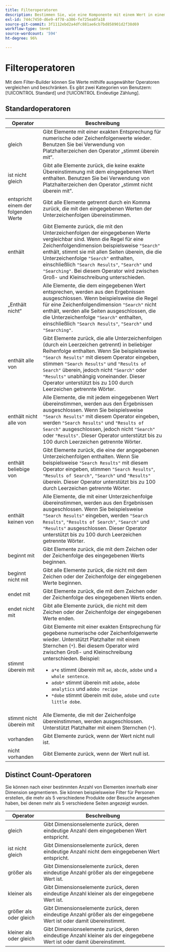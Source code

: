 ```yaml
---
title: Filteroperatoren
description: Bestimmen Sie, wie eine Komponente mit einem Wert in einem Filter interagiert.
exl-id: 744c7450-d6e9-4f78-a306-fe725ea0fa18
source-git-commit: 3f1112ebd2a4dfc881ae6cb7bd858901d2f38d69
workflow-type: tm+mt
source-wordcount: '594'
ht-degree: 96%

---
```


# Filteroperatoren

Mit dem Filter-Builder können Sie Werte mithilfe ausgewählter Operatoren vergleichen und beschränken. Es gibt zwei Kategorien von Benutzern: [!UICONTROL Standard] und [!UICONTROL Eindeutige Zählung].

## Standardoperatoren

| Operator | Beschreibung |
| --- | --- |
| gleich | Gibt Elemente mit einer exakten Entsprechung für numerische oder Zeichenfolgenwerte wieder. Benutzen Sie bei Verwendung von Platzhalterzeichen den Operator „stimmt überein mit“. |
| ist nicht gleich | Gibt alle Elemente zurück, die keine exakte Übereinstimmung mit dem eingegebenen Wert enthalten.  Benutzen Sie bei Verwendung von Platzhalterzeichen den Operator „stimmt nicht überein mit“. |
| entspricht einem der folgenden Werte | Gibt alle Elemente getrennt durch ein Komma zurück, die mit den eingegebenen Werten der Unterzeichenfolgen übereinstimmen. |
| enthält | Gibt Elemente zurück, die mit den Unterzeichenfolgen der eingegebenen Werte vergleichbar sind. Wenn die Regel für eine Zeichenfolgendimension beispielsweise `"Search"` enthält, stimmt sie mit allen Seiten überein, die die Unterzeichenfolge `"Search"` enthalten, einschließlich `"Search Results"`, `"Search"` und `"Searching"`. Bei diesem Operator wird zwischen Groß- und Kleinschreibung unterschieden. |
| „Enthält nicht“ | Alle Elemente, die dem eingegebenen Wert entsprechen, werden aus den Ergebnissen ausgeschlossen. Wenn beispielsweise die Regel für eine Zeichenfolgendimension `"Search"` nicht enthält, werden alle Seiten ausgeschlossen, die die Unterzeichenfolge `"Search"` enthalten, einschließlich `"Search Results"`, `"Search"` und `"Searching"`. |
| enthält alle von | Gibt Elemente zurück, die alle Unterzeichenfolgen (durch ein Leerzeichen getrennt) in beliebiger Reihenfolge enthalten. Wenn Sie beispielsweise `"Search Results"` mit diesem Operator eingeben, stimmen `"Search Results"` und `"Results of Search"` überein, jedoch nicht `"Search"` oder `"Results"` unabhängig voneinander. Dieser Operator unterstützt bis zu 100 durch Leerzeichen getrennte Wörter. |
| enthält nicht alle von | Alle Elemente, die mit jedem eingegebenen Wert übereinstimmen, werden aus den Ergebnissen ausgeschlossen. Wenn Sie beispielsweise `"Search Results"` mit diesem Operator eingeben, werden `"Search Results"` und `"Results of Search"` ausgeschlossen, jedoch nicht `"Search"` oder `"Results"`. Dieser Operator unterstützt bis zu 100 durch Leerzeichen getrennte Wörter. |
| enthält beliebige von | Gibt Elemente zurück, die eine der angegebenen Unterzeichenfolgen enthalten. Wenn Sie beispielsweise `"Search Results"` mit diesem Operator eingeben, stimmen `"Search Results"`, `"Results of Search"`, `"Search"` und `"Results"` überein. Dieser Operator unterstützt bis zu 100 durch Leerzeichen getrennte Wörter. |
| enthält keinen von | Alle Elemente, die mit einer Unterzeichenfolge übereinstimmen, werden aus den Ergebnissen ausgeschlossen. Wenn Sie beispielsweise `"Search Results"` eingeben, werden `"Search Results"`, `"Results of Search"`, `"Search"` und `"Results"` ausgeschlossen. Dieser Operator unterstützt bis zu 100 durch Leerzeichen getrennte Wörter. |
| beginnt mit | Gibt Elemente zurück, die mit dem Zeichen oder der Zeichenfolge des eingegebenen Werts beginnen. |
| beginnt nicht mit | Gibt alle Elemente zurück, die nicht mit dem Zeichen oder der Zeichenfolge der eingegebenen Werte beginnen. |
| endet mit | Gibt Elemente zurück, die mit dem Zeichen oder der Zeichenfolge des eingegebenen Werts enden. |
| endet nicht mit | Gibt alle Elemente zurück, die nicht mit dem Zeichen oder der Zeichenfolge der eingegebenen Werte enden. |
| stimmt überein mit | Gibt Elemente mit einer exakten Entsprechung für gegebene numerische oder Zeichenfolgenwerte wieder. Unterstützt Platzhalter mit einem Sternchen (`*`). Bei diesem Operator wird zwischen Groß- und Kleinschreibung unterschieden. Beispiel:<ul><li>`a*e` stimmt überein mit `ae`, `abcde`, `adobe` und `a whole sentence`.</li><li>`adob*` stimmt überein mit `adobe`, `adobe analytics` und `adobo recipe`</li><li>`*dobe` stimmt überein mit `dobe`, `adobe` und `cute little dobe`.</li></ul> |
| stimmt nicht überein mit | Alle Elemente, die mit der Zeichenfolge übereinstimmen, werden ausgeschlossen. Unterstützt Platzhalter mit einem Sternchen (`*`). |
| vorhanden | Gibt Elemente zurück, wenn der Wert nicht null ist. |
| nicht vorhanden | Gibt Elemente zurück, wenn der Wert null ist. |

## Distinct Count-Operatoren

Sie können nach einer bestimmten Anzahl von Elementen innerhalb einer Dimension segmentieren. Sie können beispielsweise Filter für Personen erstellen, die mehr als 5 verschiedene Produkte oder Besuche angesehen haben, bei denen mehr als 5 verschiedene Seiten angezeigt wurden.

| Operator | Beschreibung |
| --- | --- |
| gleich | Gibt Dimensionselemente zurück, deren eindeutige Anzahl dem eingegebenen Wert entspricht. |
| ist nicht gleich | Gibt Dimensionselemente zurück, deren eindeutige Anzahl nicht dem eingegebenen Wert entspricht. |
| größer als | Gibt Dimensionselemente zurück, deren eindeutige Anzahl größer als der eingegebene Wert ist. |
| kleiner als | Gibt Dimensionselemente zurück, deren eindeutige Anzahl kleiner als der eingegebene Wert ist. |
| größer als oder gleich | Gibt Dimensionselemente zurück, deren eindeutige Anzahl größer als der eingegebene Wert ist oder damit übereinstimmt. |
| kleiner als oder gleich | Gibt Dimensionselemente zurück, deren eindeutige Anzahl kleiner als der eingegebene Wert ist oder damit übereinstimmt. |
